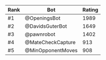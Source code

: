 Rank|Bot|Rating
---|---|---
#1|@OpeningsBot|1989
#2|@DavidsGuterBot|1649
#3|@pawnrobot|1402
#4|@MateCheckCapture|913
#5|@MinOpponentMoves|908

